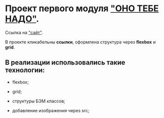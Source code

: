 # Проект первого модуля ["ОНО ТЕБЕ НАДО"](https://github.com/SanyaZolA/ono-tebe-nado).
Ссылка на ["сайт"](https://sanyazola.github.io/ono-tebe-nado/).

В проекте кликабельны **ссылки**, оформлена структура через **flexbox** и **grid**.

## В реализации использовались такие технологии:

- flexbox;

- grid;

- структуры БЭМ классов;

- добавление изображения через src;
